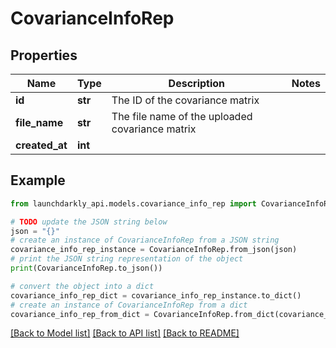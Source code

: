 # CovarianceInfoRep


## Properties

Name | Type | Description | Notes
------------ | ------------- | ------------- | -------------
**id** | **str** | The ID of the covariance matrix | 
**file_name** | **str** | The file name of the uploaded covariance matrix | 
**created_at** | **int** |  | 

## Example

```python
from launchdarkly_api.models.covariance_info_rep import CovarianceInfoRep

# TODO update the JSON string below
json = "{}"
# create an instance of CovarianceInfoRep from a JSON string
covariance_info_rep_instance = CovarianceInfoRep.from_json(json)
# print the JSON string representation of the object
print(CovarianceInfoRep.to_json())

# convert the object into a dict
covariance_info_rep_dict = covariance_info_rep_instance.to_dict()
# create an instance of CovarianceInfoRep from a dict
covariance_info_rep_from_dict = CovarianceInfoRep.from_dict(covariance_info_rep_dict)
```
[[Back to Model list]](../README.md#documentation-for-models) [[Back to API list]](../README.md#documentation-for-api-endpoints) [[Back to README]](../README.md)


